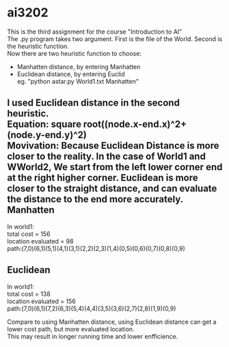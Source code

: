 # ai3202
This is the third assignment for the course "Introduction to AI"<br>
The .py program takes two argument. First is the file of the World. Second is the heuristic function.<br>
Now there are two heuristic function to choose:
* Manhatten distance, by entering Manhatten
* Euclidean distance, by entering Euclid<br>
eg. "python astar.py World1.txt Manhatten"

I used Euclidean distance in the second heuristic.<br>
Equation: square root((node.x-end.x)^2+(node.y-end.y)^2)<br>
Movivation: Because Euclidean Distance is more closer to the reality. In the case of World1 and WWorld2, We start from the left lower corner end at the right higher corner. Euclidean is more closer to the straight distance, and can evaluate the distance to the end more accurately.<br>
Manhatten
---------
In world1:<br>
total cost = 156<br>
location evaluated = 98<br>
path:(7,0)(6,1)(5,1)(4,1)(3,1)(2,2)(2,3)(1,4)(0,5)(0,6)(0,7)(0,8)(0,9)<br>

Euclidean
--------
In world1:<br>
total cost = 138<br>
location evaluated = 156<br>
path:(7,0)(6,1)(7,2)(6,3)(5,4)(4,4)(3,5)(3,6)(2,7)(2,8)(1,9)(0,9)

Compare to using Manhatten distance, using Euclidean distance can get a lower cost path, but more evaluated location.<br>
This may result in longer running time and lower enfficience.<br>

